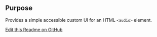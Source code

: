 ## Purpose
Provides a simple accessible custom UI for an HTML `<audio>` element.


[Edit this Readme on GitHub](https://github.com/wellcomecollection/wellcomecollection.org/edit/main/common/views/components/AudioPlayer/README.md)
